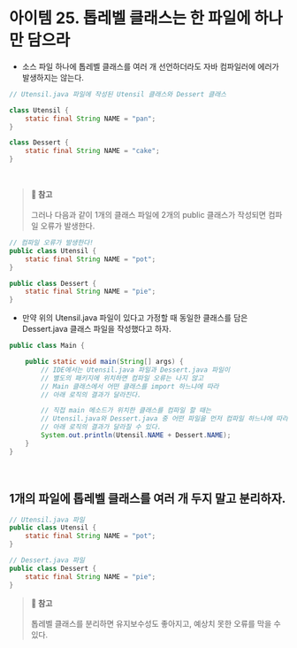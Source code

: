 # 아이템 25. 톱레벨 클래스는 한 파일에 하나만 담으라

- 소스 파일 하나에 톱레벨 클래스를 여러 개 선언하더라도 자바 컴파일러에 에러가 발생하지는 않는다.

```java
// Utensil.java 파일에 작성된 Utensil 클래스와 Dessert 클래스

class Utensil {
    static final String NAME = "pan";
}

class Dessert {
    static final String NAME = "cake";
}
```

<br>

> **📌 참고**<br><br>
> 그러나 다음과 같이 1개의 클래스 파일에 2개의 public 클래스가 작성되면 컴파일 오류가 발생한다.

```java
// 컴파일 오류가 발생한다!
public class Utensil {
    static final String NAME = "pot";
}

public class Dessert {
    static final String NAME = "pie";
}
```
- 만약 위의 Utensil.java 파일이 있다고 가정할 때 동일한 클래스를 담은 Dessert.java 클래스 파일을 작성했다고 하자.

```java
public class Main {

    public static void main(String[] args) {
        // IDE에서는 Utensil.java 파일과 Dessert.java 파일이
        // 별도의 패키지에 위치하면 컴파일 오류는 나지 않고
        // Main 클래스에서 어떤 클래스를 import 하느냐에 따라 
        // 아래 로직의 결과가 달라진다.

        // 직접 main 메소드가 위치한 클래스를 컴파일 할 때는
        // Utensil.java와 Dessert.java 중 어떤 파일을 먼저 컴파일 하느냐에 따라
        // 아래 로직의 결과가 달라질 수 있다.
        System.out.println(Utensil.NAME + Dessert.NAME);
    }
}

```

<br>

## 1개의 파일에 톱레벨 클래스를 여러 개 두지 말고 분리하자.

```java
// Utensil.java 파일
public class Utensil {
    static final String NAME = "pot";
}

// Dessert.java 파일
public class Dessert {
    static final String NAME = "pie";
}
```
> **📌 참고**<br><br>
> 톱레벨 클래스를 분리하면 유지보수성도 좋아지고, 예상치 못한 오류를 막을 수 있다.
